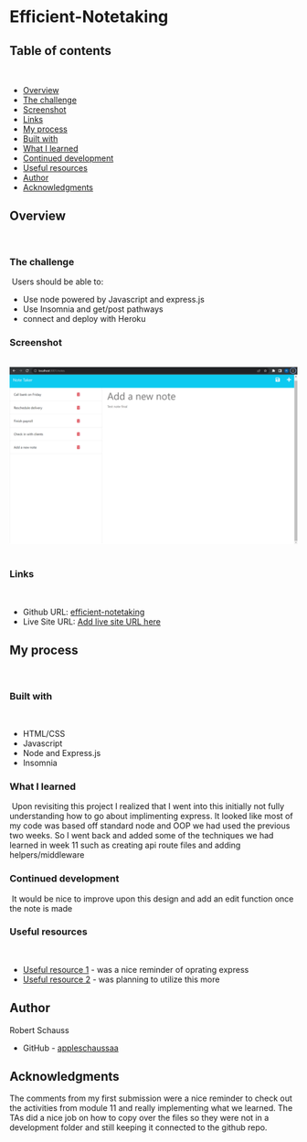 # Efficient-Notetaking

## Table of contents
​
- [Overview](#overview)
 - [The challenge](#the-challenge)
 - [Screenshot](#screenshot)
 - [Links](#links)
- [My process](#my-process)
 - [Built with](#built-with)
 - [What I learned](#what-i-learned)
 - [Continued development](#continued-development)
 - [Useful resources](#useful-resources)
- [Author](#author)
- [Acknowledgments](#acknowledgments)

## Overview
​
### The challenge
​
Users should be able to:
​
- Use node powered by Javascript and express.js
- Use Insomnia and get/post pathways
- connect and deploy with Heroku

### Screenshot
​
![server running screenshot](assets/screenshots/efficient-notetaking.png)
​
### Links
​
- Github URL: [efficient-notetaking](https://github.com/appleschaussaa/efficient-notetaking)
- Live Site URL: [Add live site URL here](https://your-live-site-url.com)
​
## My process
​
### Built with
​
- HTML/CSS
- Javascript
- Node and Express.js
- Insomnia
​
### What I learned
​
Upon revisiting this project I realized that I went into this initially not fully understanding how to go about implimenting express. It looked like most of my code was based off standard node and OOP we had used the previous two weeks. So I went back and added some of the techniques we had learned in week 11 such as creating api route files and adding helpers/middleware
​
### Continued development
​
It would be nice to improve upon this design and add an edit function once the note is made
​
### Useful resources
​
- [Useful resource 1](https://developer.mozilla.org/en-US/docs/Learn/Server-side/Express_Nodejs/Introduction) - was a nice reminder of oprating express
- [Useful resource 2](https://expressjs.com/en/api.html) - was planning to utilize this more
​
## Author
Robert Schauss

- GitHub - [appleschaussaa](https://github.com/appleschaussaa)

## Acknowledgments

The comments from my first submission were a nice reminder to check out the activities from module 11 and really implementing what we learned. The TAs did a nice job on how to copy over the files so they were not in a development folder and still keeping it connected to the github repo.
